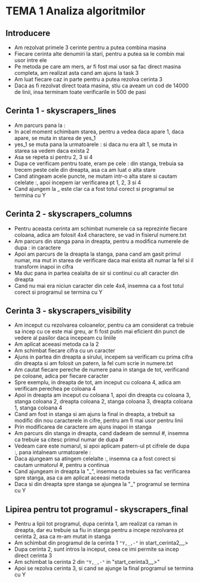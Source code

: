 # TEMA 1 Analiza algoritmilor

## Introducere

- Am rezolvat primele 3 cerinte pentru a putea combina masina
- Fiecare cerinta alte denumiri la stari, pentru a putea sa le combin mai usor intre ele
- Pe metoda pe care am mers, ar fi fost mai usor sa fac direct masina completa, am realizat asta cand am ajuns la task 3
- Am luat fiecare caz in parte pentru a putea rezolva cerinta 3
- Daca as fi rezolvat direct toata masina, stiu ca aveam un cod de 14000 de linii, insa terminam toate verificarile in 500 de pasi

## Cerinta 1 - skyscrapers_lines

- Am parcurs pana la :
- In acel moment schimbam starea, pentru a vedea daca apare 1, daca apare, se muta in starea de yes_1
- yes_1 se muta pana la urmatoarele : si daca nu era alt 1, se muta in starea sa vedem daca exista 2
- Asa se repeta si pentru 2, 3 si 4
- Dupa ce verificam pentru toate, eram pe cele : din stanga, trebuia sa trecem peste cele din dreapta, asa ca am luat o alta stare
- Cand atingeam acele puncte, ne mutam intr-o alta stare si cautam celelate :, apoi incepem iar verificarea pt 1, 2, 3 si 4
- Cand ajungem la _ este clar ca a fost totul corect si programul se termina cu Y

## Cerinta 2 - skyscrapers_columns

- Pentru aceasta cerinta am schimbat numerele ca sa reprezinte fiecare coloana, adica am folosit 4x4 charactere, se vad in fisierul numere.txt
- Am parcurs din stanga pana in dreapta, pentru a modifica numerele de dupa : in caractere
- Apoi am parcurs de la dreapta la stanga, pana cand am gasit primul numar, ma mut in starea de verificare daca mai exista alt numar la fel si il transform inapoi in cifra
- Ma duc pana in partea cealalta de sir si continui cu alt caracter din dreapta
- Cand nu mai era niciun caracter din cele 4x4, insemna ca a fost totul corect si programul se termina cu Y

## Cerinta 3 - skyscrapers_visibility

- Am inceput cu rezolvarea coloanelor, pentru ca am considerat ca trebuie sa incep cu ce este mai greu, ar fi fost putin mai eficient din punct de vedere al pasilor daca incepeam cu liniile
- Am aplicat aceeasi metoda ca la 2
- Am schimbat fiecare cifra cu un caracter
- Ajuns in partea din dreapta a sirului, incepem sa verificam cu prima cifra din dreapta si am folosit un patern, la fel cum scrie in numere.txt
- Am cautat fiecare pereche de numere pana in stanga de tot, verificand pe coloane, adica per fiecare caracter
- Spre exemplu, in dreapta de tot, am inceput cu coloana 4, adica am verificam perechea pe coloana 4
- Apoi in dreapta am inceput cu coloana 1, apoi din dreapta cu coloana 3, stanga coloana 2, dreapta coloana 2, stanga coloana 3, dreapta coloana 1, stanga coloana 4
- Cand am fost in stanga si am ajuns la final in dreapta, a trebuit sa modific din nou caracterele in cifre, pentru am fi mai usor pentru linii
- Prin modificarea de caractere am ajuns inapoi in stanga
- Am parcurs din stanga in dreapta, cand dadeam de semnul #, insemna ca trebuie sa citesc primul numar de dupa #
- Vedeam care este numarul, si apoi aplicam patern-ul pt cifrele de dupa :, pana intalneam urmatoarele :
- Daca ajungeam sa atingem celelalte :, insemna ca a fost corect si cautam urmatorul #, pentru a continua
- Cand ajungeam in dreapta la "_", insemna ca trebuies sa fac verificarea spre stanga, asa ca am aplicat aceeasi metoda
- Daca si din dreapta spre stanga se ajungea la "_" programul se termina cu Y

## Lipirea pentru tot programul - skyscrapers_final

- Pentru a lipii tot programul, dupa cerinta 1, am realizat ca raman in dreapta, dar eu trebuie sa fiu in stanga pentru a incepe rezolvarea pt cerinta 2, asa ca m-am mutat in stanga
- Am schimbat din programul de la cerinta 1 `"Y,_,-"` in start_cerinta2,_,>
- Dupa cerinta 2, sunt intros la inceput, ceea ce imi permite sa incep direct cerinta 3
- Am schimbat la cerinta 2 din `"Y,_,-"` in "start_cerinta3,_,>"
- Apoi se rezolva cerinta 3, si cand se ajunge la final programul se termina cu Y
